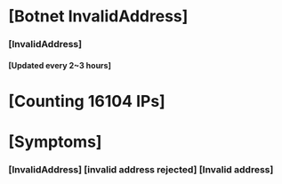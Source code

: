 # [Botnet InvalidAddress]
### [InvalidAddress]
#### [Updated every 2~3 hours]

# [Counting 16104 IPs]

# [Symptoms] 

###   [InvalidAddress] [invalid address rejected] [Invalid address]
